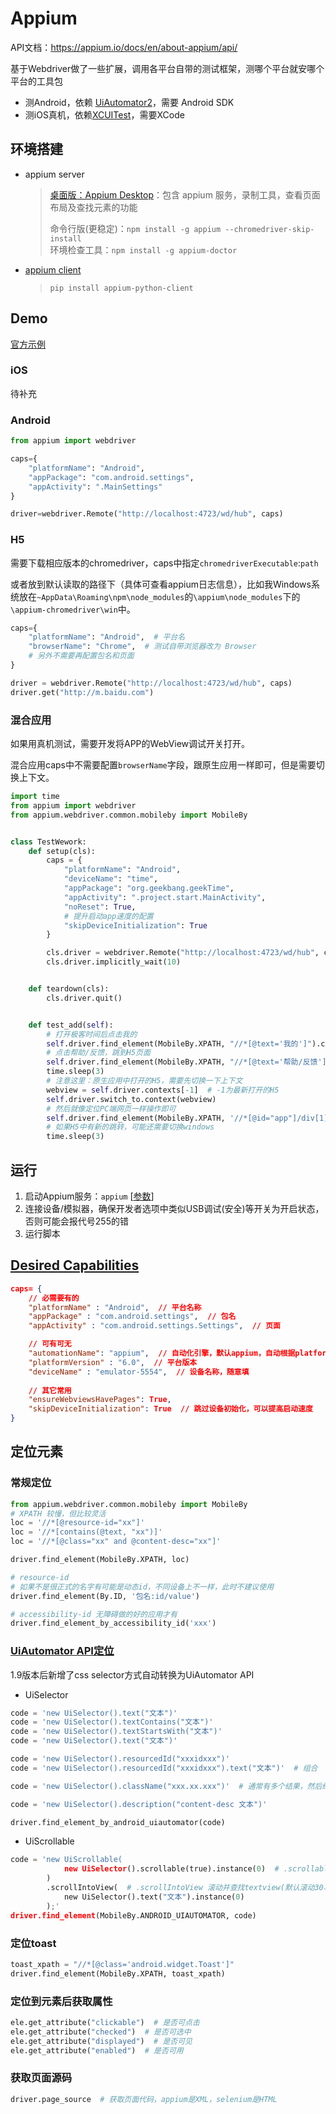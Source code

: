 # Appium

API文档：<https://appium.io/docs/en/about-appium/api/>

基于Webdriver做了一些扩展，调用各平台自带的测试框架，测哪个平台就安哪个平台的工具包

- 测Android，依赖 [UiAutomator2](https://appium.io/docs/en/drivers/android-uiautomator2/)，需要 Android SDK
- 测iOS真机，依赖[XCUITest](https://appium.io/docs/en/drivers/ios-xcuitest-real-devices/)，需要XCode

## 环境搭建

- appium server
  > [桌面版：Appium Desktop](https://github.com/appium/appium-desktop/releases)：包含 appium 服务，录制工具，查看页面布局及查找元素的功能
  >
  > 命令行版(更稳定)：`npm install -g appium --chromedriver-skip-install`  
  > 环境检查工具：`npm install -g appium-doctor`

- [appium client](https://github.com/appium/python-client)
  > `pip install appium-python-client`

## Demo

[官方示例](https://github1s.com/appium/appium/blob/master/sample-code/python/README.md)

### iOS

待补充

### Android

```python
from appium import webdriver

caps={
    "platformName": "Android",
    "appPackage": "com.android.settings",
    "appActivity": ".MainSettings"
}

driver=webdriver.Remote("http://localhost:4723/wd/hub", caps)
```

### H5

需要下载相应版本的chromedriver，caps中指定`chromedriverExecutable`:`path`

或者放到默认读取的路径下（具体可查看appium日志信息），比如我Windows系统放在`~AppData\Roaming\npm\node_modules`的`\appium\node_modules`下的`\appium-chromedriver\win`中。

```python
caps={
    "platformName": "Android",  # 平台名
    "browserName": "Chrome",  # 测试自带浏览器改为 Browser
    # 另外不需要再配置包名和页面
}

driver = webdriver.Remote("http://localhost:4723/wd/hub", caps)
driver.get("http://m.baidu.com")
```

### 混合应用

如果用真机测试，需要开发将APP的WebView调试开关打开。

混合应用caps中不需要配置`browserName`字段，跟原生应用一样即可，但是需要切换上下文。

```python
import time
from appium import webdriver
from appium.webdriver.common.mobileby import MobileBy


class TestWework:
    def setup(cls):
        caps = {
            "platformName": "Android",
            "deviceName": "time",
            "appPackage": "org.geekbang.geekTime",
            "appActivity": ".project.start.MainActivity",
            "noReset": True,
            # 提升启动app速度的配置
            "skipDeviceInitialization": True
        }

        cls.driver = webdriver.Remote("http://localhost:4723/wd/hub", caps)
        cls.driver.implicitly_wait(10)


    def teardown(cls):
        cls.driver.quit()


    def test_add(self):
        # 打开极客时间后点击我的
        self.driver.find_element(MobileBy.XPATH, "//*[@text='我的']").click()
        # 点击帮助/反馈，跳到H5页面
        self.driver.find_element(MobileBy.XPATH, "//*[@text='帮助/反馈']").click()
        time.sleep(3)
        # 注意这里：原生应用中打开的H5，需要先切换一下上下文
        webview = self.driver.contexts[-1]  # -1为最新打开的H5
        self.driver.switch_to.context(webview)
        # 然后就像定位PC端网页一样操作即可
        self.driver.find_element(MobileBy.XPATH, '//*[@id="app"]/div[1]/ul/li[1]').click()
        # 如果H5中有新的跳转，可能还需要切换windows
        time.sleep(3)
```

## 运行

1. 启动Appium服务：`appium` [[参数](https://appium.io/docs/en/writing-running-appium/server-args/index.html)]
2. 连接设备/模拟器，确保开发者选项中类似USB调试(安全)等开关为开启状态，否则可能会报代号255的错
3. 运行脚本

## [Desired Capabilities](https://appium.io/docs/en/writing-running-appium/caps/index.html)

```json
caps= {
    // 必需要有的
    "platformName" : "Android",  // 平台名称
    "appPackage" : "com.android.settings",  // 包名
    "appActivity" : "com.android.settings.Settings",  // 页面

    // 可有可无
    "automationName": "appium",  // 自动化引擎，默认appium，自动根据platformName选择合适的引擎
    "platformVersion" : "6.0",  // 平台版本
    "deviceName" : "emulator-5554",  // 设备名称，随意填
    
    // 其它常用
    "ensureWebviewsHavePages": True,
    "skipDeviceInitialization": True  // 跳过设备初始化，可以提高启动速度
}
```

## 定位元素

### 常规定位

```python
from appium.webdriver.common.mobileby import MobileBy
# XPATH 较慢，但比较灵活
loc = '//*[@resource-id="xx"]'
loc = '//*[contains(@text, "xx")]'
loc = '//*[@class="xx" and @content-desc="xx"]'

driver.find_element(MobileBy.XPATH, loc)
```

```python
# resource-id
# 如果不是很正式的名字有可能是动态id，不同设备上不一样，此时不建议使用
driver.find_element(By.ID, '包名:id/value')
```

```python
# accessibility-id 无障碍做的好的应用才有
driver.find_element_by_accessibility_id('xxx')
```

### [UiAutomator API定位](https://developer.android.google.cn/reference/android/support/test/uiautomator/package-summary)

1.9版本后新增了css selector方式自动转换为UiAutomator API

- UiSelector

```python
code = 'new UiSelector().text("文本")'
code = 'new UiSelector().textContains("文本")'
code = 'new UiSelector().textStartsWith("文本")'
code = 'new UiSelector().text("文本")'

code = 'new UiSelector().resourcedId("xxxidxxx")'
code = 'new UiSelector().resourcedId("xxxidxxx").text("文本")'  # 组合

code = 'new UiSelector().className("xxx.xx.xxx")'  # 通常有多个结果，然后结果下标过滤

code = 'new UiSelector().description("content-desc 文本")'

driver.find_element_by_android_uiautomator(code)
```

- UiScrollable

```python
code = 'new UiScrollable(
            new UiSelector().scrollable(true).instance(0)  # .scrollable(true) 查找匹配到的第一个可滚动组件
        )
        .scrollIntoView(  # .scrollIntoView 滚动并查找textview(默认滚动30次)
            new UiSelector().text("文本").instance(0)
        );'
driver.find_element(MobileBy.ANDROID_UIAUTOMATOR, code)
```

### 定位toast

```python
toast_xpath = "//*[@class='android.widget.Toast']"
driver.find_element(MobileBy.XPATH, toast_xpath)
```

### 定位到元素后获取属性

```python
ele.get_attribute("clickable")  # 是否可点击
ele.get_attribute("checked")  # 是否可选中
ele.get_attribute("displayed")  # 是否可见
ele.get_attribute("enabled")  # 是否可用
```

### 获取页面源码

```python
driver.page_source  # 获取页面代码，appium是XML，selenium是HTML
```
